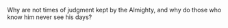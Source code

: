 Why are not times of judgment kept by the Almighty, and why do those who know him never see his days?
